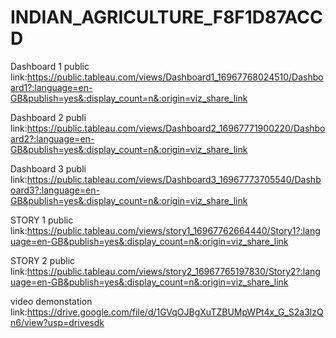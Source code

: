 # INDIAN_AGRICULTURE_F8F1D87ACCD


Dashboard 1 public link:https://public.tableau.com/views/Dashboard1_16967768024510/Dashboard1?:language=en-GB&publish=yes&:display_count=n&:origin=viz_share_link

Dashboard 2 publi link:https://public.tableau.com/views/Dashboard2_16967771900220/Dashboard2?:language=en-GB&publish=yes&:display_count=n&:origin=viz_share_link

Dashboard 3 publi link:https://public.tableau.com/views/Dashboard3_16967773705540/Dashboard3?:language=en-GB&publish=yes&:display_count=n&:origin=viz_share_link

STORY 1 public link:https://public.tableau.com/views/story1_16967762664440/Story1?:language=en-GB&publish=yes&:display_count=n&:origin=viz_share_link

STORY 2 public link:https://public.tableau.com/views/story2_16967765197830/Story2?:language=en-GB&publish=yes&:display_count=n&:origin=viz_share_link

video demonstation link:https://drive.google.com/file/d/1GVqOJBgXuTZBUMpWPt4x_G_S2a3lzQn6/view?usp=drivesdk
